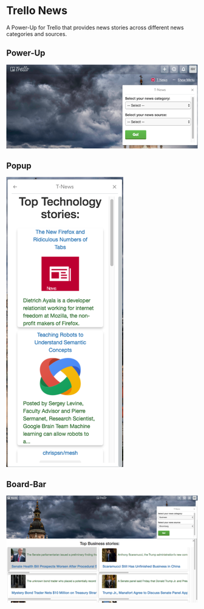 # Trello News

A Power-Up for Trello that provides news stories across different news categories and sources.

## Power-Up

<img src="./img/power-up.png" />

## Popup

<img src="./img/popup.png" />

## Board-Bar

<img src="./img/board-bar.png" />
